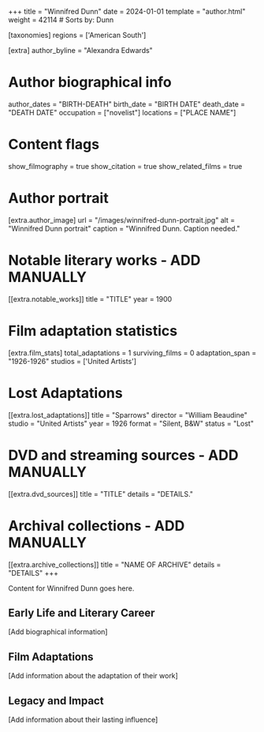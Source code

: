 +++
title = "Winnifred Dunn"
date = 2024-01-01
template = "author.html"
weight = 42114  # Sorts by: Dunn

[taxonomies]
regions = ['American South']

[extra]
author_byline = "Alexandra Edwards"

# Author biographical info
author_dates = "BIRTH-DEATH"
birth_date = "BIRTH DATE"
death_date = "DEATH DATE"
occupation = ["novelist"]
locations = ["PLACE NAME"]

# Content flags
show_filmography = true
show_citation = true
show_related_films = true

# Author portrait
[extra.author_image]
url = "/images/winnifred-dunn-portrait.jpg"
alt = "Winnifred Dunn portrait"
caption = "Winnifred Dunn. Caption needed."

# Notable literary works - ADD MANUALLY
[[extra.notable_works]]
title = "TITLE"
year = 1900

# Film adaptation statistics
[extra.film_stats]
total_adaptations = 1
surviving_films = 0
adaptation_span = "1926-1926"
studios = ['United Artists']
# Lost Adaptations
[[extra.lost_adaptations]]
title = "Sparrows"
director = "William Beaudine"
studio = "United Artists"
year = 1926
format = "Silent, B&W"
status = "Lost"


# DVD and streaming sources - ADD MANUALLY
[[extra.dvd_sources]]
title = "TITLE"
details = "DETAILS."

# Archival collections - ADD MANUALLY
[[extra.archive_collections]]
title = "NAME OF ARCHIVE"
details = "DETAILS"
+++

Content for Winnifred Dunn goes here. 

## Early Life and Literary Career

[Add biographical information]

## Film Adaptations

[Add information about the adaptation of their work]

## Legacy and Impact

[Add information about their lasting influence]
